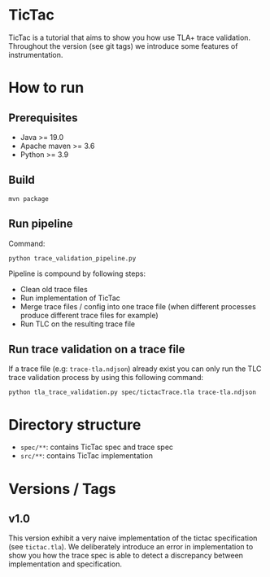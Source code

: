 # TicTac

TicTac is a tutorial that aims to show you how use TLA+ trace validation. Throughout the version (see git tags) we introduce some features of instrumentation. 

# How to run 

## Prerequisites

 - Java >= 19.0
 - Apache maven >= 3.6
 - Python >= 3.9

## Build

`mvn package`

## Run pipeline 

Command: 

`python trace_validation_pipeline.py`

Pipeline is compound by following steps:

 - Clean old trace files
 - Run implementation of TicTac
 - Merge trace files / config into one trace file (when different processes produce different trace files for example)
 - Run TLC on the resulting trace file

## Run trace validation on a trace file 

If a trace file (e.g: `trace-tla.ndjson`) already exist you can only run the TLC trace validation process by using this following command:

`python tla_trace_validation.py spec/tictacTrace.tla trace-tla.ndjson`

# Directory structure

 - `spec/**`: contains TicTac spec and trace spec
 - `src/**`: contains TicTac implementation

# Versions / Tags

## v1.0

This version exhibit a very naive implementation of the tictac specification (see `tictac.tla`). We deliberately introduce an error in implementation to show you how the trace spec is able to detect a discrepancy between implementation and specification.